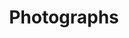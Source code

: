---
layout: page
title: Photographs
id: photographs
permalink: /photographs
tooltip_js: js/tooltip.js
API_call: js/axreq.js
load_js: true
---